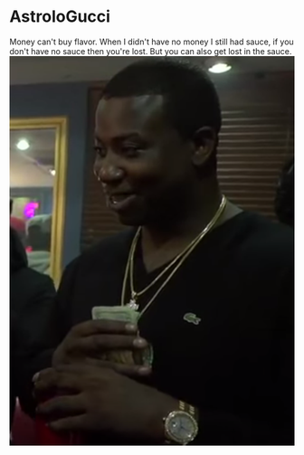# AstroloGucci
Money can't buy flavor. When I didn't have no money I still had sauce, if you don't have no sauce then you're lost. But you can also get lost in the sauce.
![](lostInTheSauce.png)